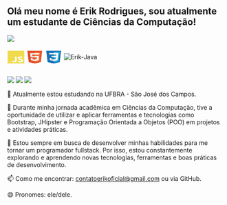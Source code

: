 ## Olá meu nome é Erik Rodrigues, sou atualmente um estudante de Ciências da Computação!

<picture>
  <source
    srcset="https://github-readme-stats.vercel.app/api?username=Erik-Rodrigues-Pereira&show_icons=true&theme=dark"
    media="(prefers-color-scheme: dark)"
  />
  <source
    srcset="https://github-readme-stats.vercel.app/api?username=Erik-Rodrigues-Pereira&show_icons=true"
    media="(prefers-color-scheme: light), (prefers-color-scheme: no-preference)"
  />
  <img src="https://github-readme-stats.vercel.app/api?username=Erik-Rodrigues-Pereira&show_icons=true" />
</picture>



<div style="display: inline_block"><br>
  <img align="center" alt="Erik-Js" height="30" width="40" src="https://raw.githubusercontent.com/devicons/devicon/master/icons/javascript/javascript-plain.svg">
  <img align="center" alt="Erik-HTML" height="30" width="40" src="https://raw.githubusercontent.com/devicons/devicon/master/icons/html5/html5-original.svg">
  <img align="center" alt="Erik-CSS" height="30" width="40" src="https://raw.githubusercontent.com/devicons/devicon/master/icons/css3/css3-original.svg">
  <img align="center" alt="Erik-Java" height="30" width="40" src="https://cdn.jsdelivr.net/gh/devicons/devicon@latest/icons/java/java-original-wordmark.svg">
          
</div>
  
  ##
 
<div> 
  <a href="https://www.instagram.com/erik.cap9/" target="_blank"><img src="https://img.shields.io/badge/-Instagram-%23E4405F?style=for-the-badge&logo=instagram&logoColor=white" target="_blank"></a>
  <a href = "mailto:contatoerikoficial@gmail.com"><img src="https://img.shields.io/badge/-Gmail-%23333?style=for-the-badge&logo=gmail&logoColor=white" target="_blank"></a>
  <a href="https://www.linkedin.com/in/erik-rodrigues-24296b363/" target="_blank"><img src="https://img.shields.io/badge/-LinkedIn-%230077B5?style=for-the-badge&logo=linkedin&logoColor=white" target="_blank"></a> 
  
</div>

📘 Atualmente estou estudando na UFBRA - São José dos Campos.

📖 Durante minha jornada acadêmica em Ciências da Computação, tive a oportunidade de utilizar e aplicar ferramentas e tecnologias como Bootstrap, JHipster e Programação Orientada a Objetos (POO) em projetos e atividades práticas.

🤔 Estou sempre em busca de desenvolver minhas habilidades para me tornar um programador fullstack. Por isso, estou constantemente explorando e aprendendo novas tecnologias, ferramentas e boas práticas de desenvolvimento.

📫 Como me encontrar: contatoerikoficial@gmail.com ou via GitHub.

😄 Pronomes: ele/dele.
